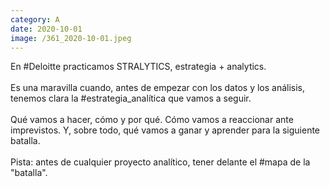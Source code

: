 ```yaml
--- 
category: A 
date: 2020-10-01 
image: /361_2020-10-01.jpeg 
--- 
```


En #Deloitte practicamos STRALYTICS, estrategia + analytics.<br><br>Es una maravilla cuando, antes de empezar con los datos y los análisis, tenemos clara la #estrategia_analítica que vamos a seguir.<br><br>Qué vamos a hacer, cómo y por qué. Cómo vamos a reaccionar ante imprevistos. Y, sobre todo, qué vamos a ganar y aprender para la siguiente batalla. <br><br>Pista: antes de cualquier proyecto analítico, tener delante el #mapa de la "batalla".